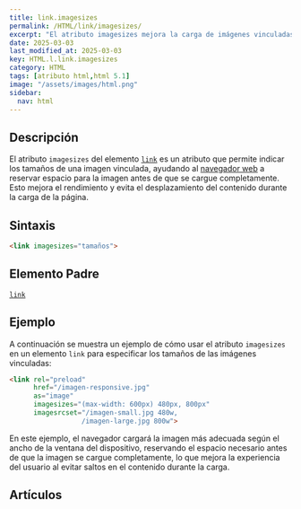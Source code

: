 ```yaml
---
title: link.imagesizes
permalink: /HTML/link/imagesizes/
excerpt: "El atributo imagesizes mejora la carga de imágenes vinculadas reservando espacio adecuado."
date: 2025-03-03
last_modified_at: 2025-03-03
key: HTML.l.link.imagesizes
category: HTML
tags: [atributo html,html 5.1]
image: "/assets/images/html.png"
sidebar:
  nav: html
---
```


## Descripción


El atributo `imagesizes` del elemento [`link`](https://www.w3api.com/HTML/link/)  es un atributo que permite indicar los tamaños de una imagen vinculada, ayudando al [navegador web](https://www.ayudaenlaweb.com/navegadores/que-es-un-navegador/) a reservar espacio para la imagen antes de que se cargue completamente. Esto mejora el rendimiento y evita el desplazamiento del contenido durante la carga de la página.


## Sintaxis


```html
<link imagesizes="tamaños">
```


## Elemento Padre


[`link`](https://www.w3api.com/HTML/link/)


## Ejemplo


A continuación se muestra un ejemplo de cómo usar el atributo `imagesizes` en un elemento `link` para especificar los tamaños de las imágenes vinculadas:


```html
<link rel="preload" 
      href="/imagen-responsive.jpg" 
      as="image" 
      imagesizes="(max-width: 600px) 480px, 800px"
      imagesrcset="/imagen-small.jpg 480w, 
                  /imagen-large.jpg 800w">

```


En este ejemplo, el navegador cargará la imagen más adecuada según el ancho de la ventana del dispositivo, reservando el espacio necesario antes de que la imagen se cargue completamente, lo que mejora la experiencia del usuario al evitar saltos en el contenido durante la carga.


## Artículos

